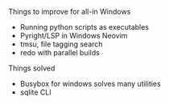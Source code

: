 Things to improve for all-in Windows

- Running python scripts as executables
- Pyright/LSP in Windows Neovim
- tmsu, file tagging search
- redo with parallel builds


Things solved

- Busybox for windows solves many utilities
- sqlite CLI
